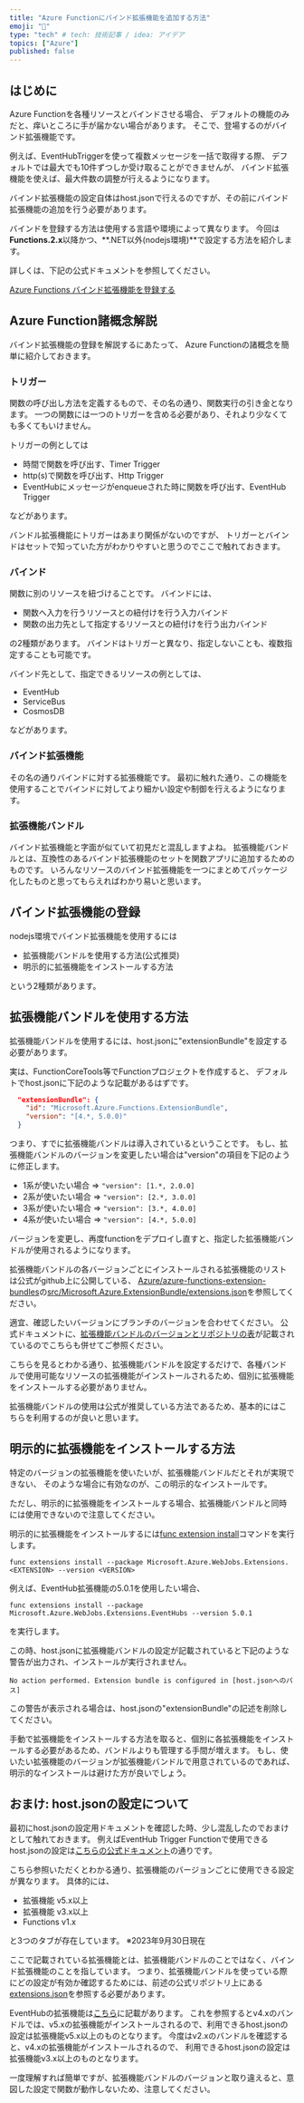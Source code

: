 ```yaml
---
title: "Azure Functionにバインド拡張機能を追加する方法"
emoji: "👏"
type: "tech" # tech: 技術記事 / idea: アイデア
topics: ["Azure"]
published: false
---
```


## はじめに

Azure Functionを各種リソースとバインドさせる場合、
デフォルトの機能のみだと、痒いところに手が届かない場合があります。
そこで、登場するのがバインド拡張機能です。

例えば、EventHubTriggerを使って複数メッセージを一括で取得する際、
デフォルトでは最大でも10件ずつしか受け取ることができませんが、
バインド拡張機能を使えば、最大件数の調整が行えるようになります。

バインド拡張機能の設定自体はhost.jsonで行えるのですが、その前にバインド拡張機能の追加を行う必要があります。

バインドを登録する方法は使用する言語や環境によって異なります。
今回は**Functions.2.x**以降かつ、**.NET以外(nodejs環境)**で設定する方法を紹介します。

詳しくは、下記の公式ドキュメントを参照してください。

[Azure Functions バインド拡張機能を登録する](https://learn.microsoft.com/ja-jp/azure/azure-functions/functions-bindings-register)

## Azure Function諸概念解説

バインド拡張機能の登録を解説するにあたって、
Azure Functionの諸概念を簡単に紹介しておきます。

### トリガー

関数の呼び出し方法を定義するもので、その名の通り、関数実行の引き金となります。
一つの関数には一つのトリガーを含める必要があり、それより少なくても多くてもいけません。

トリガーの例としては
- 時間で関数を呼び出す、Timer Trigger
- http(s)で関数を呼び出す、Http Trigger
- EventHubにメッセージがenqueueされた時に関数を呼び出す、EventHub Trigger

などがあります。

バンドル拡張機能にトリガーはあまり関係がないのですが、
トリガーとバインドはセットで知っていた方がわかりやすいと思うのでここで触れておきます。

### バインド

関数に別のリソースを紐づけることです。
バインドには、
- 関数へ入力を行うリソースとの紐付けを行う入力バインド
- 関数の出力先として指定するリソースとの紐付けを行う出力バインド

の2種類があります。
バインドはトリガーと異なり、指定しないことも、複数指定することも可能です。

バインド先として、指定できるリソースの例としては、
- EventHub
- ServiceBus
- CosmosDB

などがあります。

### バインド拡張機能

その名の通りバインドに対する拡張機能です。
最初に触れた通り、この機能を使用することでバインドに対してより細かい設定や制御を行えるようになります。

### 拡張機能バンドル

バインド拡張機能と字面が似ていて初見だと混乱しますよね。
拡張機能バンドルとは、互換性のあるバインド拡張機能のセットを関数アプリに追加するためのものです。
いろんなリソースのバインド拡張機能を一つにまとめてパッケージ化したものと思ってもらえればわかり易いと思います。

## バインド拡張機能の登録

nodejs環境でバインド拡張機能を使用するには
- 拡張機能バンドルを使用する方法(公式推奨)
- 明示的に拡張機能をインストールする方法

という2種類があります。

## 拡張機能バンドルを使用する方法

拡張機能バンドルを使用するには、host.jsonに"extensionBundle"を設定する必要があります。

実は、FunctionCoreTools等でFunctionプロジェクトを作成すると、
デフォルトでhost.jsonに下記のような記載があるはずです。
```json
  "extensionBundle": {
    "id": "Microsoft.Azure.Functions.ExtensionBundle",
    "version": "[4.*, 5.0.0)"
  }
```
つまり、すでに拡張機能バンドルは導入されているということです。
もし、拡張機能バンドルのバージョンを変更したい場合は"version"の項目を下記のように修正します。
- 1系が使いたい場合 => ```"version": [1.*, 2.0.0]```
- 2系が使いたい場合 => ```"version": [2.*, 3.0.0]```
- 3系が使いたい場合 => ```"version": [3.*, 4.0.0]```
- 4系が使いたい場合 => ```"version": [4.*, 5.0.0]```

バージョンを変更し、再度functionをデプロイし直すと、指定した拡張機能バンドルが使用されるようになります。

拡張機能バンドルの各バージョンごとにインストールされる拡張機能のリストは公式がgithub上に公開している、
[Azure/azure-functions-extension-bundles](https://github.com/Azure/azure-functions-extension-bundles)の[src/Microsoft.Azure.ExtensionBundle/extensions.json](https://github.com/Azure/azure-functions-extension-bundles/blob/v4.x/src/Microsoft.Azure.Functions.ExtensionBundle/extensions.json)を参照してください。

適宜、確認したいバージョンにブランチのバージョンを合わせてください。
公式ドキュメントに、[拡張機能バンドルのバージョンとリポジトリの表](https://learn.microsoft.com/ja-jp/azure/azure-functions/functions-bindings-register#extension-bundles:~:text=%E6%AC%A1%E3%81%AE%E8%A1%A8%E3%81%AB%E3%80%81%E7%8F%BE%E5%9C%A8%E4%BD%BF%E7%94%A8%E5%8F%AF%E8%83%BD%E3%81%AA%E6%97%A2%E5%AE%9A%E3%81%AE%20Microsoft.Azure.Functions.ExtensionBundle%20%E3%83%90%E3%83%B3%E3%83%89%E3%83%AB%E3%81%AE%E3%83%90%E3%83%BC%E3%82%B8%E3%83%A7%E3%83%B3%E7%AF%84%E5%9B%B2%E3%80%81%E3%81%8A%E3%82%88%E3%81%B3%E3%81%9D%E3%82%8C%E3%82%89%E3%81%AB%E5%90%AB%E3%81%BE%E3%82%8C%E3%82%8B%E6%8B%A1%E5%BC%B5%E6%A9%9F%E8%83%BD%E3%81%B8%E3%81%AE%E3%83%AA%E3%83%B3%E3%82%AF%E3%82%92%E7%A4%BA%E3%81%97%E3%81%BE%E3%81%99%E3%80%82)が記載されているのでこちらも併せてご参照ください。

こちらを見るとわかる通り、拡張機能バンドルを設定するだけで、各種バンドルで使用可能なリソースの拡張機能がインストールされるため、個別に拡張機能をインストールする必要がありません。

拡張機能バンドルの使用は公式が推奨している方法であるため、基本的にはこちらを利用するのが良いと思います。

## 明示的に拡張機能をインストールする方法

特定のバージョンの拡張機能を使いたいが、拡張機能バンドルだとそれが実現できない、
そのような場合に有効なのが、この明示的なインストールです。

ただし、明示的に拡張機能をインストールする場合、拡張機能バンドルと同時には使用できないので注意してください。

明示的に拡張機能をインストールするには[func extension install](https://learn.microsoft.com/ja-jp/azure/azure-functions/functions-core-tools-reference?tabs=v2#func-extensions-install)コマンドを実行します。
```
func extensions install --package Microsoft.Azure.WebJobs.Extensions.<EXTENSION> --version <VERSION>
```
例えば、EventHub拡張機能の5.0.1を使用したい場合、
```
func extensions install --package Microsoft.Azure.WebJobs.Extensions.EventHubs --version 5.0.1
```
を実行します。

この時、host.jsonに拡張機能バンドルの設定が記載されていると下記のような警告が出力され、インストールが実行されません。
```
No action performed. Extension bundle is configured in [host.jsonへのパス]
```

この警告が表示される場合は、host.jsonの"extensionBundle"の記述を削除してください。

手動で拡張機能をインストールする方法を取ると、個別に各拡張機能をインストールする必要があるため、バンドルよりも管理する手間が増えます。
もし、使いたい拡張機能のバージョンが拡張機能バンドルで用意されているのであれば、明示的なインストールは避けた方が良いでしょう。

## おまけ: host.jsonの設定について

最初にhost.jsonの設定用ドキュメントを確認した時、少し混乱したのでおまけとして触れておきます。
例えばEventHub Trigger Functionで使用できるhost.jsonの設定は[こちらの公式ドキュメント](https://learn.microsoft.com/ja-jp/azure/azure-functions/functions-bindings-event-hubs?tabs=in-process%2Cextensionv5&pivots=programming-language-javascript#hostjson-settings)の通りです。

こちら参照いただくとわかる通り、拡張機能のバージョンごとに使用できる設定が異なります。
具体的には、
- 拡張機能 v5.x以上
- 拡張機能 v3.x以上
- Functions v1.x

と3つのタブが存在しています。 ※2023年9月30日現在

ここで記載されている拡張機能とは、拡張機能バンドルのことではなく、バインド拡張機能のことを指しています。
つまり、拡張機能バンドルを使っている際にどの設定が有効か確認するためには、前述の公式リポジトリ上にある[extensions.json](https://github.com/Azure/azure-functions-extension-bundles/blob/v4.x/src/Microsoft.Azure.Functions.ExtensionBundle/extensions.json)を参照する必要があります。

EventHubの拡張機能は[こちら](https://github.com/Azure/azure-functions-extension-bundles/blob/v4.x/src/Microsoft.Azure.Functions.ExtensionBundle/extensions.json#L49)に記載があります。
これを参照するとv4.xのバンドルでは、v5.xの拡張機能がインストールされるので、利用できるhost.jsonの設定は拡張機能v5.x以上のものとなります。
今度はv2.xのバンドルを確認すると、v4.xの拡張機能がインストールされるので、
利用できるhost.jsonの設定は拡張機能v3.x以上のものとなります。

一度理解すれば簡単ですが、拡張機能バンドルのバージョンと取り違えると、意図した設定で関数が動作しないため、注意してください。
